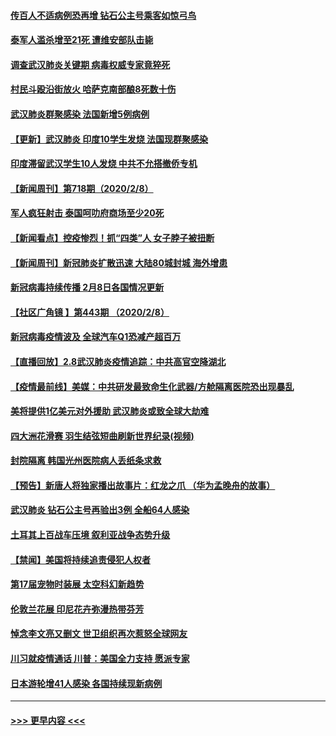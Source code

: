 #### [传百人不适病例恐再增 钻石公主号乘客如惊弓鸟](../pages/prog202/a102773051.md?t=02091544) 
#### [泰军人滥杀增至21死 遭维安部队击毙](../pages/prog202/a102772913.md?t=02091544) 
#### [调查武汉肺炎关键期 病毒权威专家竟猝死](../pages/prog202/a102773033.md?t=02091544) 
#### [村民斗殴沿街放火 哈萨克南部酿8死数十伤](../pages/prog202/a102772980.md?t=02091544) 
#### [武汉肺炎群聚感染 法国新增5例病例](../pages/prog202/a102772957.md?t=02091544) 
#### [【更新】武汉肺炎 印度10学生发烧 法国现群聚感染](../pages/prog202/a102770740.md?t=02091544) 
#### [印度滞留武汉学生10人发烧 中共不允搭撤侨专机](../pages/prog202/a102772946.md?t=02091544) 
#### [【新闻周刊】第718期（2020/2/8）](../pages/prog202/a102772921.md?t=02091544) 
#### [军人疯狂射击 泰国呵叻府商场至少20死](../pages/prog202/a102772833.md?t=02091544) 
#### [【新闻看点】控疫惨烈！抓“四类”人 女子脖子被扭断](../pages/prog202/a102772896.md?t=02091544) 
#### [【新闻周刊】新冠肺炎扩散迅速 大陆80城封城 海外增患](../pages/prog202/a102772852.md?t=02091544) 
#### [新冠病毒持续传播 2月8日各国情况更新](../pages/prog202/a102772826.md?t=02091544) 
#### [【社区广角镜  】第443期  （2020/2/8）](../pages/prog202/a102772736.md?t=02091544) 
#### [新冠病毒疫情波及 全球汽车Q1恐减产超百万](../pages/prog202/a102772695.md?t=02091544) 
#### [【直播回放】2.8武汉肺炎疫情追踪：中共高官空降湖北](../pages/prog202/a102772618.md?t=02091544) 
#### [【疫情最前线】美媒：中共研发最致命生化武器/方舱隔离医院恐出现暴乱](../pages/prog202/a102772439.md?t=02091544) 
#### [美将提供1亿美元对外援助 武汉肺炎或致全球大劫难](../pages/prog202/a102772361.md?t=02091544) 
#### [四大洲花滑赛 羽生结弦短曲刷新世界纪录(视频)](../pages/prog202/a102772341.md?t=02091544) 
#### [封院隔离 韩国光州医院病人丢纸条求救](../pages/prog202/a102772282.md?t=02091544) 
#### [【预告】新唐人将独家播出故事片：红龙之爪 （华为孟晚舟的故事）](../pages/prog202/a102767728.md?t=02091544) 
#### [武汉肺炎 钻石公主号再验出3例 全船64人感染](../pages/prog202/a102771726.md?t=02091544) 
#### [土耳其上百战车压境 叙利亚战争态势升级](../pages/prog202/a102772132.md?t=02091544) 
#### [【禁闻】美国将持续追责侵犯人权者](../pages/prog202/a102772042.md?t=02091544) 
#### [第17届宠物时装展 太空科幻新趋势](../pages/prog202/a102772033.md?t=02091544) 
#### [伦敦兰花展 印尼花卉弥漫热带芬芳](../pages/prog202/a102772026.md?t=02091544) 
#### [悼念李文亮又删文 世卫组织再次惹怒全球网友](../pages/prog202/a102771968.md?t=02091544) 
#### [川习就疫情通话 川普：美国全力支持 愿派专家](../pages/prog202/a102771930.md?t=02091544) 
#### [日本游轮增41人感染 各国持续现新病例](../pages/prog202/a102771912.md?t=02091544) 

----
#### [ >>> 更早内容 <<< ](../indexes/prog202-earlier.md)
